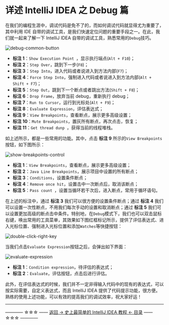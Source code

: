 # 详述 IntelliJ IDEA 之 Debug 篇


在我们的编程生涯中，调试代码是免不了的，而如何调试代码就显得尤为重要了，其中利用 IDE 自带的调试工具，是我们快速定位问题的重要手段之一。在此，我们就一起来了解一下 IntelliJ IDEA 自带的调试工具，熟悉常用的`Debug`技巧。

![debug-common-button](https://github.com/guobinhit/intellij-idea-tutorial/tree/master/images/basic-course/debug-skills/debug-common-button.png)

- **标注 1**：`Show Execution Point `，显示执行端点(`Alt + F10`)；
- **标注 2**：`Step Over`，跳到下一步(`F8`)；
- **标注 3**：`Step Into`，进入代码或者说进入到方法内部(`F7`)；
- **标注 4**：`Force Step Into`，强制进入代码或者说进入到方法内部(`Alt + Shift + F7`)；
- **标注 5**：`Step Out`，跳到下一个断点或者跳出方法(`Shift + F8`)；
- **标注 6**：`Drop Frame`，放弃当前 debug，重新执行 debug；
- **标注 7**：`Run to Cursor`，运行到光标处(`Alt + F9`)；
- **标注 8**：`Evaluate Expression`，评估表达式；
- **标注 9**：`View Breakpoints`，查看断点，展示更多高级设置；
- **标注 10**：`Mute Breakpoints`，置灰所有断点，再次点击，恢复；
- **标注 11**：`Get thread dunp `，获得当前的线程堆栈。

如上述所示，都是一些常用的功能。其中，点击 **标注 9** 所示的`View Breakpoints`按钮，如下图所示：

![show-breakpoints-control](https://github.com/guobinhit/intellij-idea-tutorial/tree/master/images/basic-course/debug-skills/show-breakpoints-control.png)

- **标注 1**：`View Breakpoints`，查看断点，展示更多高级设置；
- **标注 2**：`Java Line Breakpoints`，展示项目中设置的所有断点；
- **标注 3**：`Conditions`，设置条件断点；
- **标注 4**：`Remove once hit`，设置击中一次断点后，取消该断点；
- **标注 5**：`Pass count `，设置当循环若干次后，进入断点，常用于循环语句。

在上述的标注中，通过 **标注 3** 我们可以很方便的设置条件断点；通过 **标注 4** 我们可以设置一次性断点，不用我们每次手动的设置和取消断点；通过 **标注 5** 我们可以设置更加高级的断点击中条件。特别地，在`Debug`模式下，我们也可以双击鼠标右键，唤出常用的工具菜单，其效果如下图红框标记所示，提供了评估表达式、进入光标位置、强制进入光标位置和添加`Watches`等快捷按钮：

![double-click-right-key](https://github.com/guobinhit/intellij-idea-tutorial/tree/master/images/basic-course/debug-skills/double-click-right-key.png)

当我们点击`Evaluate Expression`按钮之后，会弹出如下界面：

![evaluate-expression](https://github.com/guobinhit/intellij-idea-tutorial/tree/master/images/basic-course/debug-skills/evaluate-expression.png)

- **标注 1**：`Condition expression`，待评估的表达式；
- **标注 2**：`Evaluate`，评估按钮，点击后进行评估。

此外，在评估表达式的时候，我们并不一定非得输入代码中的现有的表达式，可以按实际需要，自定义表达式，而且 IntelliJ IDEA 提供了代码提示功能，很方便。熟练的使用上述功能，可以有效的提高我们的调试效率，祝大家好运！


----------

———— ☆☆☆ —— [返回 -> 史上最简单的 IntelliJ IDEA 教程 <- 目录](https://github.com/guobinhit/intellij-idea-tutorial/blob/master/README.md) —— ☆☆☆ ————



